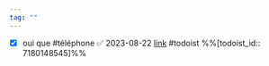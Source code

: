 ```yaml
---
tag: ""
---
```

- [x] oui que #téléphone  ✅ 2023-08-22 [link](https://todoist.com/showTask?id=7180148545) #todoist %%[todoist_id:: 7180148545]%%